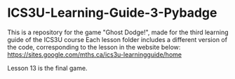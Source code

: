 # ICS3U-Learning-Guide-3-Pybadge
This is a repository for the game "Ghost Dodge!", made for the third learning guide of the ICS3U course
Each lesson folder includes a different version of the code, corresponding to the lesson in the website below:
https://sites.google.com/mths.ca/ics3u-learningguide/home

Lesson 13 is the final game.

